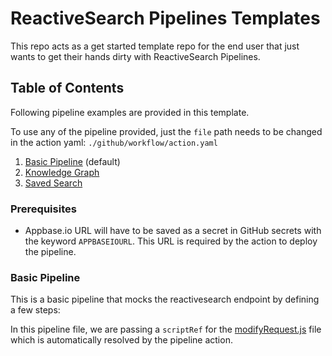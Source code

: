 # ReactiveSearch Pipelines Templates

This repo acts as a get started template repo for the end user that just wants to get their hands dirty with ReactiveSearch Pipelines.

## Table of Contents

Following pipeline examples are provided in this template.

To use any of the pipeline provided, just the `file` path needs to be changed in the action yaml: `./github/workflow/action.yaml`

1. [Basic Pipeline](#basic-pipeline) (default)
2. [Knowledge Graph](#knowledge-graph)
3. [Saved Search](#saved-search)

### Prerequisites

- Appbase.io URL will have to be saved as a secret in GitHub secrets with the keyword `APPBASEIOURL`. This URL is required by the action to deploy the pipeline.

### Basic Pipeline

This is a basic pipeline that mocks the reactivesearch endpoint by defining a few steps:

In this pipeline file, we are passing a `scriptRef` for the [modifyRequest.js](./basic/modifyRequest.js) file which is automatically resolved by the pipeline action.


